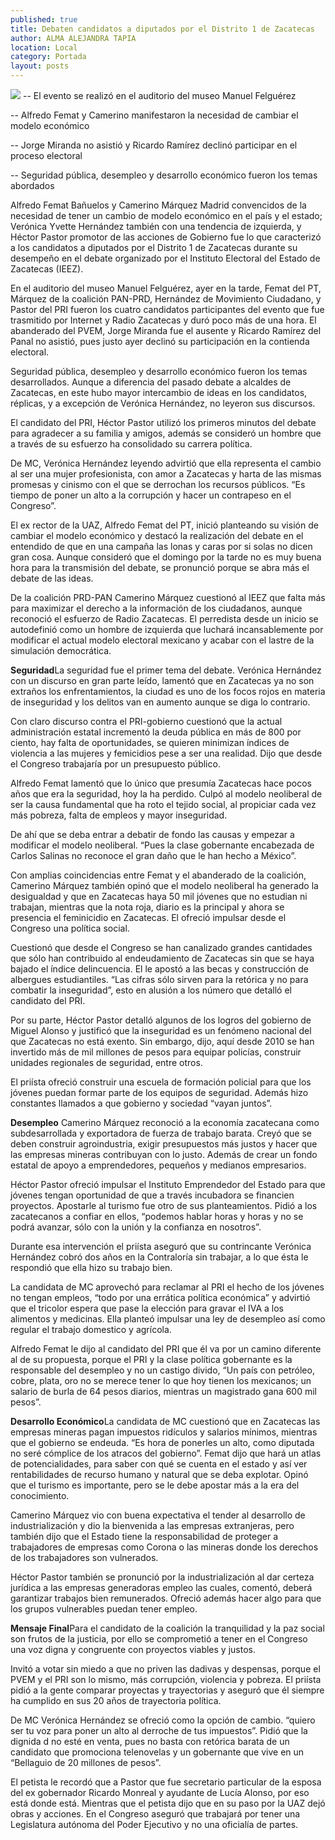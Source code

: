 ```yaml
---
published: true
title: Debaten candidatos a diputados por el Distrito 1 de Zacatecas
author: ALMA ALEJANDRA TAPIA
location: Local
category: Portada
layout: posts
---
```


![](http://i.imgur.com/LTHctTqm.jpg)
-- El evento se realizó en el auditorio del museo Manuel Felguérez

-- Alfredo Femat y Camerino manifestaron la necesidad de cambiar el modelo económico

-- Jorge Miranda no asistió y Ricardo Ramírez declinó participar en el proceso electoral 

-- Seguridad pública, desempleo y desarrollo económico fueron los temas abordados

Alfredo Femat Bañuelos y Camerino Márquez Madrid convencidos de la necesidad de tener un cambio de modelo económico en el país y el estado; Verónica Yvette Hernández también con una tendencia de izquierda, y Héctor Pastor promotor de las acciones de Gobierno fue lo que caracterizó a los candidatos a diputados por el Distrito 1 de Zacatecas durante su desempeño en el debate organizado por el Instituto Electoral del Estado de Zacatecas (IEEZ).

En el auditorio del museo Manuel Felguérez, ayer en la tarde, Femat del PT, Márquez de la coalición PAN-PRD, Hernández de Movimiento Ciudadano, y Pastor del PRI fueron los cuatro candidatos participantes del evento que fue trasmitido por Internet y Radio Zacatecas y duró poco más de una hora. El abanderado del PVEM, Jorge Miranda fue el ausente y Ricardo Ramírez del Panal no asistió, pues justo ayer declinó su participación en la contienda electoral.

Seguridad pública, desempleo y desarrollo económico fueron los temas desarrollados.  Aunque a diferencia del pasado debate a alcaldes de Zacatecas, en este hubo mayor intercambio de ideas en los candidatos, réplicas, y a excepción de Verónica Hernández, no leyeron sus discursos.

El candidato del PRI, Héctor Pastor utilizó los primeros minutos del debate para agradecer a su familia y amigos, además se consideró un hombre que a través de su esfuerzo ha consolidado su carrera política.

De MC, Verónica Hernández leyendo advirtió que ella representa el cambio al ser una mujer profesionista, con amor a Zacatecas y harta de las mismas promesas y cinismo con el que se derrochan los recursos públicos. “Es tiempo de poner un alto a la corrupción y hacer un contrapeso en el Congreso”.

El ex rector de la UAZ, Alfredo Femat del PT, inició planteando su visión de cambiar el modelo económico y destacó la realización del debate en el entendido de que en una campaña las lonas y caras por si solas no dicen gran cosa. Aunque consideró que el domingo por la tarde no es muy buena hora para la transmisión del debate, se pronunció porque se abra más el debate de las ideas. 

De la coalición PRD-PAN Camerino Márquez cuestionó al IEEZ que falta más para maximizar el derecho a la información de los ciudadanos, aunque reconoció el esfuerzo de Radio Zacatecas. El perredista desde un inicio se autodefinió como  un hombre de izquierda que luchará incansablemente por modificar el actual modelo electoral mexicano y acabar con el lastre de la simulación democrática.

**Seguridad**La seguridad fue el primer tema del debate. Verónica Hernández con un discurso en gran parte leído,  lamentó que en Zacatecas ya no son extraños los enfrentamientos, la ciudad es uno de los focos rojos en materia de inseguridad y los delitos van en aumento aunque se diga lo contrario.

Con claro discurso contra el PRI-gobierno cuestionó que la actual administración estatal incrementó la deuda pública en más de 800 por ciento, hay falta de oportunidades,  se quieren minimizan índices de violencia a las mujeres y femicidios pese a ser una realidad. Dijo que desde el Congreso trabajaría por un presupuesto público.

Alfredo Femat lamentó que lo único que presumía Zacatecas hace pocos años que era la seguridad, hoy la ha perdido. Culpó al modelo neoliberal de ser la causa fundamental que ha roto el tejido social, al propiciar cada vez más pobreza, falta de empleos y mayor inseguridad.

De ahí que se deba entrar a debatir de fondo las causas y empezar a modificar el modelo neoliberal. “Pues la clase gobernante encabezada de Carlos Salinas no reconoce el gran daño que le han hecho a México”.

Con amplias coincidencias entre Femat y el abanderado de la coalición, Camerino Márquez también opinó que el modelo neoliberal ha generado la desigualdad y que en Zacatecas haya 50 mil jóvenes que no estudian ni trabajan, mientras que la nota roja, diario es la principal y ahora se presencia el feminicidio en Zacatecas. El ofreció impulsar desde el Congreso una política social. 

Cuestionó que desde el Congreso se han canalizado grandes cantidades que sólo han contribuido al endeudamiento de Zacatecas sin que se haya bajado el índice delincuencia. El le apostó a las becas y construcción de albergues estudiantiles. “Las cifras sólo sirven para la retórica y no para combatir la inseguridad”, esto en alusión a los número que detalló el candidato del PRI.

Por su parte, Héctor Pastor detalló algunos de los logros del gobierno de Miguel Alonso y justificó que la inseguridad es un fenómeno nacional del que Zacatecas no está exento. Sin embargo, dijo, aquí desde 2010 se han invertido más de mil millones de pesos para equipar policías, construir unidades regionales de seguridad, entre otros.

El priísta ofreció construir una escuela de formación policial para que los jóvenes puedan formar parte de los equipos de seguridad. Además hizo constantes llamados a que gobierno y sociedad “vayan juntos”.

**Desempleo**
Camerino Márquez reconoció a la economía zacatecana como subdesarrollada y exportadora de fuerza de trabajo barata. Creyó que se deben construir agroindustria, exigir presupuestos más justos y hacer que las empresas mineras contribuyan con lo justo. Además de crear un fondo estatal de apoyo a emprendedores, pequeños y medianos empresarios. 

Héctor Pastor ofreció impulsar el Instituto Emprendedor del Estado para que jóvenes tengan oportunidad de que a través incubadora se financien proyectos. Apostarle al turismo fue otro de sus planteamientos. Pidió a los zacatecanos a confiar en ellos, “podemos hablar horas y horas y no se podrá avanzar, sólo con la unión y la confianza en nosotros”.

Durante esa intervención el priísta aseguró que su contrincante Verónica Hernández cobró dos años en la Contraloría sin trabajar, a lo que ésta le respondió que ella hizo su trabajo bien.

La candidata de MC aprovechó para reclamar al PRI el hecho de los jóvenes no tengan empleos, “todo por una errática política económica” y advirtió que el tricolor espera que pase la elección para gravar el IVA a los alimentos y medicinas. Ella planteó impulsar una ley de desempleo así como regular el trabajo domestico y agrícola.

Alfredo Femat le dijo al candidato del PRI que él va por un camino diferente al de su propuesta, porque el PRI y la clase política gobernante es la responsable del desempleo y no un castigo divido, 
“Un país con petróleo, cobre, plata, oro no se merece tener lo que hoy tienen los mexicanos; un salario de burla de 64 pesos diarios, mientras un magistrado gana 600 mil pesos”.

**Desarrollo Económico**La candidata de MC cuestionó que en Zacatecas las empresas mineras pagan impuestos ridículos y salarios mínimos, mientras que el gobierno se endeuda. “Es hora de ponerles un alto, como diputada no seré cómplice de los atracos del gobierno”.
Femat dijo que hará un atlas de potencialidades, para saber con qué se cuenta en el estado y así ver rentabilidades de recurso humano y natural que se deba explotar. Opinó que el turismo es importante, pero se le debe apostar más a la era del conocimiento.

Camerino Márquez vio con buena expectativa el tender al desarrollo de industrialización y dio la bienvenida a las empresas extranjeras, pero también dijo que el Estado tiene la responsabilidad de proteger a trabajadores de empresas como Corona o las mineras donde los derechos de los trabajadores son vulnerados.

Héctor Pastor también se pronunció por la industrialización al dar certeza jurídica a las empresas generadoras empleo las cuales, comentó, deberá garantizar trabajos bien remunerados. Ofreció además hacer algo para que los grupos vulnerables puedan tener empleo.

**Mensaje Final**Para el candidato de la coalición la tranquilidad y la paz social son frutos de la justicia, por ello se comprometió a tener en el Congreso una voz digna y congruente con proyectos viables y justos. 

Invitó a votar sin miedo a que no priven las dadivas y despensas, porque el PVEM y el PRI son lo mismo, más corrupción, violencia y pobreza.
El priísta pidió a la gente comparar proyectas y trayectorias y aseguró que él siempre ha cumplido en sus 20 años de trayectoria política. 

De MC Verónica Hernández se ofreció como la opción de cambio. “quiero ser tu voz para poner un alto al derroche de tus impuestos”. Pidió que la dignida
d no esté en venta, pues no basta con retórica barata de un candidato que promociona telenovelas y un gobernante que vive en un “Bellaguio de 20 millones de pesos”.

El petista le recordó que a Pastor que fue secretario particular de la esposa del ex gobernador Ricardo Monreal y ayudante de Lucía Alonso, por eso está donde está. Mientras que el petista dijo que en su paso por la UAZ dejó obras y acciones. En el Congreso aseguró que trabajará por tener una  Legislatura autónoma del Poder Ejecutivo y no una oficialía de partes.
